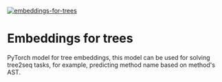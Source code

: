 [![embeddings-for-trees](https://circleci.com/gh/JetBrains-Research/embeddings-for-trees.svg?style=svg)](https://app.circleci.com/pipelines/github/JetBrains-Research/embeddings-for-trees)

# Embeddings for trees
PyTorch model for tree embeddings, this model can be used for solving tree2seq tasks, for example, predicting method name based on method's AST.
